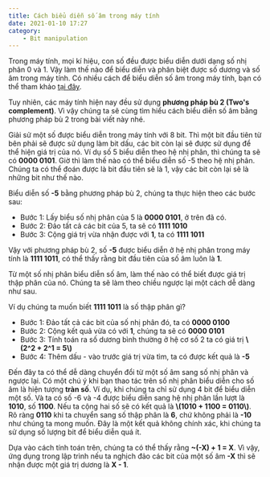 ```yaml
---
title: Cách biểu diễn số âm trong máy tính
date: 2021-01-10 17:27
category:
    - Bit manipulation
---
```

Trong máy tính, mọi kí hiệu, con số đều được biểu diễn dưới dạng số nhị phân 0 và 1.
Vậy làm thế nào để biểu diễn và phân biệt được số dương và số âm trong máy tính.
Có nhiều cách để biểu diễn số âm trong máy tính, bạn có thể tham khảo [tại đây](https://vi.wikipedia.org/wiki/Bi%E1%BB%83u_di%E1%BB%85n_s%E1%BB%91_%C3%A2m).

Tuy nhiên, các máy tính hiện nay đều sử dụng **phương pháp bù 2 (Two's complement)**. Vì vậy
chúng ta sẽ cùng tìm hiểu cách biểu diễn số âm bằng phương pháp bù 2 trong bài viết này nhé.

Giải sử một số được biểu diễn trong máy tính với 8 bit. Thì một bit đầu tiên từ bên phải
sẽ được sử dụng làm bit dấu, các bit còn lại sẽ được sử dụng để thể hiện giá trị của nó.
Ví dụ số 5 biểu diễn theo hệ nhị phân, thì chúng ta sẽ có **0000 0101**. Giờ thì làm thế
nào có thể biểu diễn số -5 theo hệ nhị phân. Chúng ta có thể đoán được là bit đầu tiên sẽ
là 1, vậy các bit còn lại sẽ là những bit như thế nào.

Biểu diễn số **-5** bằng phương pháp bù 2, chúng ta thực hiện theo các bước sau:
- Bước 1: Lấy biểu số nhị phân của 5 là **0000 0101**, ở trên đã có.
- Bước 2: Đảo tất cả các bit của 5, ta sẽ có **1111 1010**
- Bước 3: Cộng giá trị vừa nhận được với **1**, ta có **1111 1011**

Vậy với phương pháp bù 2, số **-5** được biểu diễn ở hệ nhị phân trong máy tính là **1111 1011**,
có thể thấy rằng bit đầu tiên của số âm luôn là **1**.

Từ một số nhị phân biểu diễn số âm, làm thế nào có thể biết được giá trị thập phân của nó.
Chúng ta sẽ làm theo chiều ngược lại một cách dễ dàng như sau.

Ví dụ chúng ta muốn biết **1111 1011** là số thập phân gì?

- Bước 1: Đảo tất cả các bit của số nhị phân đó, ta có **0000 0100**
- Bước 2: Cộng kết quả vừa có với **1**, chúng ta sẽ có **0000 0101**
- Bước 3: Tính toán ra số dương bình thường ở hệ cơ số 2 ta có giá trị **\\(2^2 + 2^1 = 5\\)**
- Bước 4: Thêm dấu - vào trước giá trị vừa tìm, ta có được kết quả là **-5**

Đến đây ta có thể dễ dàng chuyển đổi từ một số âm sang số nhị phân và ngược lại.
Có một chú ý khi bạn thao tác trên số nhị phân biểu diễn cho số âm là hiện tượng
**tràn số**. Ví dụ, khi chúng ta chỉ sử dụng 4 bit để biểu diễn một số. Và ta có số -6 và -4
được biểu diễn sang hệ nhị phân lần lượt là **1010**, số **1100**. Nếu ta cộng hai số sẽ có kết quả
là **\\(1010 + 1100 = 0110\\)**. Rõ ràng **0110** khi ta chuyển sang số thập phân là **6**,
chứ không phải là **-10** như chúng ta mong muốn. Đây là một kết quả không chính xác,
khi chúng ta sử dụng số lượng bit để biểu diễn quá ít.

Dựa vào cách tính toán trên, chúng ta có thể thấy rằng **~(-X) + 1 = X**. Vì vậy,
ứng dụng trong lập trình nếu ta nghịch đảo các bit của một số âm **-X** thì sẽ nhận
được một giá trị dương là **X - 1**.

